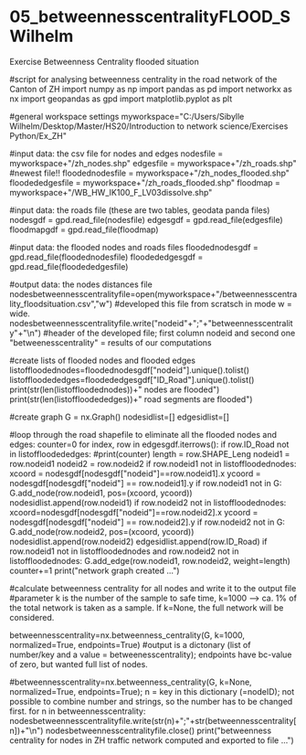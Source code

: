 # 05_betweennesscentralityFLOOD_SWilhelm
Exercise Betweenness Centrality flooded situation

#script for analysing betweenness centrality in the road network of the Canton of ZH
import numpy as np
import pandas as pd
import networkx as nx
import geopandas as gpd
import matplotlib.pyplot as plt


#general workspace settings
myworkspace="C:/Users/Sibylle Wilhelm/Desktop/Master/HS20/Introduction to network science/Exercises Python/Ex_ZH" 

#input data: the csv file for nodes and edges
nodesfile = myworkspace+"/zh_nodes.shp"
edgesfile = myworkspace+"/zh_roads.shp" #newest file!!
floodednodesfile = myworkspace+"/zh_nodes_flooded.shp"
floodededgesfile = myworkspace+"/zh_roads_flooded.shp"
floodmap = myworkspace+"/WB_HW_IK100_F_LV03dissolve.shp"

#input data: the roads file (these are two tables, geodata panda files)
nodesgdf = gpd.read_file(nodesfile)
edgesgdf = gpd.read_file(edgesfile)
floodmapgdf = gpd.read_file(floodmap)

#input data: the flooded nodes and roads files
floodednodesgdf = gpd.read_file(floodednodesfile)
floodededgesgdf = gpd.read_file(floodededgesfile)

#output data: the nodes distances file
nodesbetweennesscentralityfile=open(myworkspace+"/betweennesscentrality_floodsituation.csv","w") #developed this file from scratsch in mode w = wide.
nodesbetweennesscentralityfile.write("nodeid"+";"+"betweennesscentrality"+"\n") #header of the developed file; first column nodeid and second one "betweenesscentrality" = results of our computations

#create lists of flooded nodes and flooded edges 
listoffloodednodes=floodednodesgdf["nodeid"].unique().tolist()
listoffloodededges=floodededgesgdf["ID_Road"].unique().tolist()
print(str(len(listoffloodednodes))+" nodes are flooded")
print(str(len(listoffloodededges))+" road segments are flooded")

#create graph
G = nx.Graph()
nodesidlist=[]
edgesidlist=[]

#loop through the road shapefile to eliminate all the flooded nodes and edges:
counter=0
for index, row in edgesgdf.iterrows():
    if row.ID_Road not in listoffloodededges:
        #print(counter)
        length = row.SHAPE_Leng
        nodeid1 = row.nodeid1
        nodeid2 = row.nodeid2
        if row.nodeid1 not in listoffloodednodes:
            xcoord = nodesgdf[nodesgdf["nodeid"]==row.nodeid1].x
            ycoord = nodesgdf[nodesgdf["nodeid"] == row.nodeid1].y
            if row.nodeid1 not in G:
                G.add_node(row.nodeid1, pos=(xcoord, ycoord))
                nodesidlist.append(row.nodeid1)
        if row.nodeid2 not in listoffloodednodes:
            xcoord=nodesgdf[nodesgdf["nodeid"]==row.nodeid2].x
            ycoord = nodesgdf[nodesgdf["nodeid"] == row.nodeid2].y
            if row.nodeid2 not in G:
                G.add_node(row.nodeid2, pos=(xcoord, ycoord))
                nodesidlist.append(row.nodeid2)
        edgesidlist.append(row.ID_Road)
        if row.nodeid1 not in listoffloodednodes and row.nodeid2 not in listoffloodednodes:
            G.add_edge(row.nodeid1, row.nodeid2, weight=length)
        counter+=1
print("network graph created ...")


#calculate betweenness centrality for all nodes and write it to the output file
#parameter k is the number of the sample to safe time, k=1000 --> ca. 1% of the total network is taken as a sample. If k=None, the full network will be considered. 

betweennesscentrality=nx.betweenness_centrality(G, k=1000, normalized=True, endpoints=True) #output is a dictonary (list of number/key and a value = betweenesscentrality); endpoints have bc-value of zero, but wanted full list of nodes.

#betweennesscentrality=nx.betweenness_centrality(G, k=None, normalized=True, endpoints=True); n = key in this dictionary (=nodeID); not possible to combine number and strings, so the number has to be changed first.
for n in betweennesscentrality:
    nodesbetweennesscentralityfile.write(str(n)+";"+str(betweennesscentrality[n])+"\n")
nodesbetweennesscentralityfile.close()
print("betweenness centrality for nodes in ZH traffic network computed and exported to file ...")
